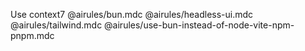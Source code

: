 Use context7
@airules/bun.mdc
@airules/headless-ui.mdc
@airules/tailwind.mdc
@airules/use-bun-instead-of-node-vite-npm-pnpm.mdc
